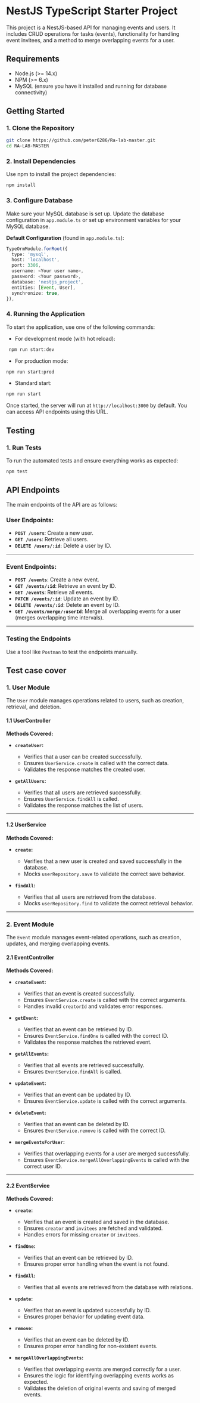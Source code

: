 # NestJS TypeScript Starter Project

This project is a NestJS-based API for managing events and users. It includes CRUD operations for tasks (events), functionality for handling event invitees, and a method to merge overlapping events for a user.

## Requirements

- Node.js (>= 14.x)
- NPM (>= 6.x)
- MySQL (ensure you have it installed and running for database connectivity)

## Getting Started

### 1. Clone the Repository

```bash
git clone https://github.com/peter6286/Ra-lab-master.git
cd RA-LAB-MASTER
```

### 2. Install Dependencies

Use npm to install the project dependencies:

```bash
npm install
```

### 3. Configure Database

Make sure your MySQL database is set up. Update the database configuration in `app.module.ts` or set up environment variables for your MySQL database.

**Default Configuration** (found in `app.module.ts`):

```typescript
TypeOrmModule.forRoot({
  type: 'mysql',
  host: 'localhost',
  port: 3306,
  username: <Your user name>,
  password: <Your password>,
  database: 'nestjs_project',
  entities: [Event, User],
  synchronize: true,
}),
```

### 4. Running the Application

To start the application, use one of the following commands:

 - For development mode (with hot reload):
```bash
 npm run start:dev
 ```

 - For production mode:
 ```bash
 npm run start:prod
 ```

 - Standard start:
 ```bash
 npm run start
 ```

 Once started, the server will run at `http://localhost:3000` by default. You can access API endpoints using this URL.

## Testing

### 1. Run Tests

To run the automated tests and ensure everything works as expected:

```bash
npm test
```

## **API Endpoints**

The main endpoints of the API are as follows:

### **User Endpoints:**

- **`POST /users`**: Create a new user.
- **`GET /users`**: Retrieve all users.
- **`DELETE /users/:id`**: Delete a user by ID.

---

### **Event Endpoints:**

- **`POST /events`**: Create a new event.
- **`GET /events/:id`**: Retrieve an event by ID.
- **`GET /events`**: Retrieve all events.
- **`PATCH /events/:id`**: Update an event by ID.
- **`DELETE /events/:id`**: Delete an event by ID.
- **`GET /events/merge/:userId`**: Merge all overlapping events for a user (merges overlapping time intervals).

---

### **Testing the Endpoints**

Use a tool like `Postman` to test the endpoints manually.

## Test case cover

### **1. User Module**

The `User` module manages operations related to users, such as creation, retrieval, and deletion.

#### **1.1 UserController**

**Methods Covered:**

- **`createUser`:**
  - Verifies that a user can be created successfully.
  - Ensures `UserService.create` is called with the correct data.
  - Validates the response matches the created user.

- **`getAllUsers`:**
  - Verifies that all users are retrieved successfully.
  - Ensures `UserService.findAll` is called.
  - Validates the response matches the list of users.

---

#### **1.2 UserService**

**Methods Covered:**

- **`create`:**
  - Verifies that a new user is created and saved successfully in the database.
  - Mocks `userRepository.save` to validate the correct save behavior.

- **`findAll`:**
  - Verifies that all users are retrieved from the database.
  - Mocks `userRepository.find` to validate the correct retrieval behavior.

---

### **2. Event Module**

The `Event` module manages event-related operations, such as creation, updates, and merging overlapping events.

#### **2.1 EventController**

**Methods Covered:**

- **`createEvent`:**
  - Verifies that an event is created successfully.
  - Ensures `EventService.create` is called with the correct arguments.
  - Handles invalid `creatorId` and validates error responses.

- **`getEvent`:**
  - Verifies that an event can be retrieved by ID.
  - Ensures `EventService.findOne` is called with the correct ID.
  - Validates the response matches the retrieved event.

- **`getAllEvents`:**
  - Verifies that all events are retrieved successfully.
  - Ensures `EventService.findAll` is called.

- **`updateEvent`:**
  - Verifies that an event can be updated by ID.
  - Ensures `EventService.update` is called with the correct arguments.

- **`deleteEvent`:**
  - Verifies that an event can be deleted by ID.
  - Ensures `EventService.remove` is called with the correct ID.

- **`mergeEventsForUser`:**
  - Verifies that overlapping events for a user are merged successfully.
  - Ensures `EventService.mergeAllOverlappingEvents` is called with the correct user ID.

---

#### **2.2 EventService**

**Methods Covered:**

- **`create`:**
  - Verifies that an event is created and saved in the database.
  - Ensures `creator` and `invitees` are fetched and validated.
  - Handles errors for missing `creator` or `invitees`.

- **`findOne`:**
  - Verifies that an event can be retrieved by ID.
  - Ensures proper error handling when the event is not found.

- **`findAll`:**
  - Verifies that all events are retrieved from the database with relations.

- **`update`:**
  - Verifies that an event is updated successfully by ID.
  - Ensures proper behavior for updating event data.

- **`remove`:**
  - Verifies that an event can be deleted by ID.
  - Ensures proper error handling for non-existent events.

- **`mergeAllOverlappingEvents`:**
  - Verifies that overlapping events are merged correctly for a user.
  - Ensures the logic for identifying overlapping events works as expected.
  - Validates the deletion of original events and saving of merged events.


